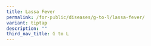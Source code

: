 ```yaml
---
title: Lassa Fever
permalink: /for-public/diseases/g-to-l/lassa-fever/
variant: tiptap
description: ""
third_nav_title: G to L
---
```

